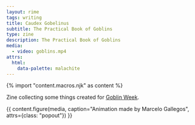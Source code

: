 ```yaml
---
layout: rime
tags: writing
title: Caudex Gobelinus
subtitle: The Practical Book of Goblins
type: zine
description: The Practical Book of Goblins
media:
  - video: goblins.mp4
attrs:
  html:
    data-palette: malachite
---
```

{% import "content.macros.njk" as content %}

Zine collecting some things created for [Goblin Week](https://goblinweek.tumblr.com/).

{{ content.figure(media, caption="Animation made by Marcelo Gallegos", attrs={class: "popout"}) }}
